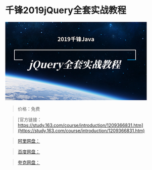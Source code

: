 # 千锋2019jQuery全套实战教程

![img](../../../assets/study163/free/2a2e84d348394920a5e9e2275388d66d.png)

> 价格：免费

> [官方链接：https://study.163.com/course/introduction/1209366831.htm](https://study.163.com/course/introduction/1209366831.htm)

> [阿里网盘：]()

> [百度网盘：]()

> [夸克网盘：]()
